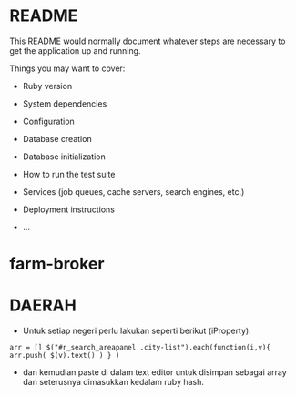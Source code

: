 # README

This README would normally document whatever steps are necessary to get the
application up and running.

Things you may want to cover:

* Ruby version

* System dependencies

* Configuration

* Database creation

* Database initialization

* How to run the test suite

* Services (job queues, cache servers, search engines, etc.)

* Deployment instructions

* ...
# farm-broker

# DAERAH
* Untuk setiap negeri perlu lakukan seperti berikut (iProperty). 

`
arr = []
$("#r_search_areapanel .city-list").each(function(i,v){ arr.push( $(v).text() ) } )
`

* dan kemudian paste di dalam text editor untuk disimpan sebagai array dan seterusnya dimasukkan kedalam ruby hash.
